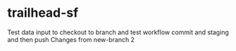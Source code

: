 # trailhead-sf

Test data input to checkout to branch and test workflow commit and staging and then push
Changes from new-branch 2 